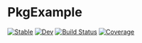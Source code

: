 # PkgExample

[![Stable](https://img.shields.io/badge/docs-stable-blue.svg)](https://Elias.github.io/PkgExample.jl/stable/)
[![Dev](https://img.shields.io/badge/docs-dev-blue.svg)](https://Elias.github.io/PkgExample.jl/dev/)
[![Build Status](https://github.com/Elias/PkgExample.jl/actions/workflows/CI.yml/badge.svg?branch=main)](https://github.com/Elias/PkgExample.jl/actions/workflows/CI.yml?query=branch%3Amain)
[![Coverage](https://codecov.io/gh/Elias/PkgExample.jl/branch/main/graph/badge.svg)](https://codecov.io/gh/Elias/PkgExample.jl)
